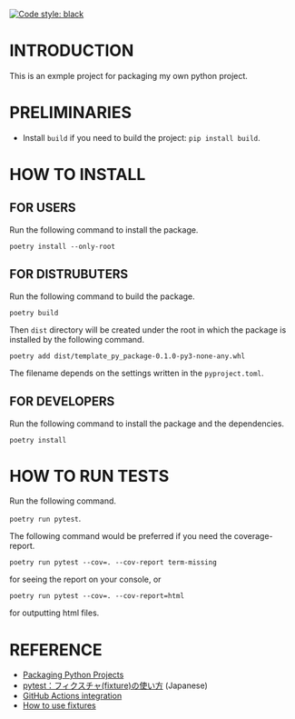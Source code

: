 [![Code style: black](https://img.shields.io/badge/code%20style-black-000000.svg)](https://github.com/psf/black)

# INTRODUCTION
This is an exmple project for packaging my own python project.

# PRELIMINARIES
- Install `build` if you need to build the project: `pip install build`.

# HOW TO INSTALL

## FOR USERS
Run the following command to install the package.

`poetry install --only-root`

## FOR DISTRUBUTERS
Run the following command to build the package.

`poetry build`

Then `dist` directory will be created under the root in which the package is installed by the following command.

`poetry add dist/template_py_package-0.1.0-py3-none-any.whl`

The filename depends on the settings written in the `pyproject.toml`.

## FOR DEVELOPERS
Run the following command to install the package and the dependencies.

`poetry install`

# HOW TO RUN TESTS
Run the following command.

`poetry run pytest`.

The following command would be preferred if you need the coverage-report.

`poetry run pytest --cov=. --cov-report term-missing`

for seeing the report on your console, or

`poetry run pytest --cov=. --cov-report=html`

for outputting html files.


# REFERENCE
- [Packaging Python Projects](https://packaging.python.org/en/latest/tutorials/packaging-projects/)
- [pytest：フィクスチャ(fixture)の使い方](https://qiita.com/_akiyama_/items/9ead227227d669b0564e) (Japanese)
- [GitHub Actions integration](https://black.readthedocs.io/en/stable/integrations/github_actions.html)
- [How to use fixtures](https://docs.pytest.org/en/7.1.x/how-to/fixtures.html)
